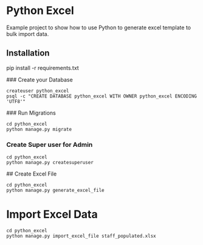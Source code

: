# Python Excel

Example project to show how to use Python to generate excel template to bulk import data.

## Installation

pip install -r requirements.txt

### Create your Database
```
createuser python_excel
psql -c "CREATE DATABASE python_excel WITH OWNER python_excel ENCODING 'UTF8'"
```

### Run Migrations
```
cd python_excel
python manage.py migrate
```

### Create Super user for Admin
```
cd python_excel
python manage.py createsuperuser
```

## Create Excel File
```
cd python_excel
python manage.py generate_excel_file
```

# Import Excel Data
```
cd python_excel
python manage.py import_excel_file staff_populated.xlsx
```
